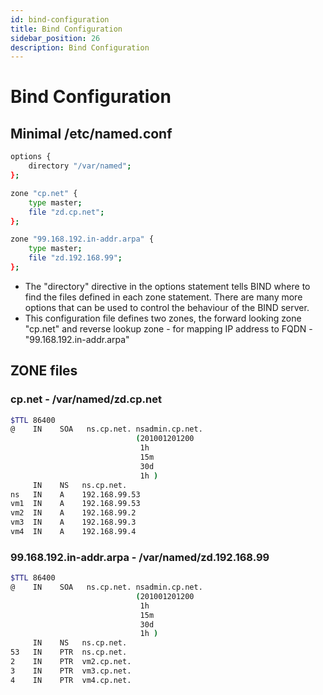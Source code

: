 ```yaml
---
id: bind-configuration
title: Bind Configuration
sidebar_position: 26
description: Bind Configuration
---
```


# Bind Configuration

## Minimal /etc/named.conf

```bash
options {
    directory "/var/named";
};

zone "cp.net" {
    type master;
    file "zd.cp.net";
};

zone "99.168.192.in-addr.arpa" {
    type master;
    file "zd.192.168.99";
};
```

- The "directory" directive in the options statement tells BIND where to find the files defined in each zone statement. There are many more options that can be used to control the behaviour of the BIND server.
- This configuration file defines two zones, the forward looking zone "cp.net" and reverse lookup zone - for mapping IP address to FQDN - "99.168.192.in-addr.arpa"

## ZONE files

### cp.net - /var/named/zd.cp.net

```bash
$TTL 86400
@    IN    SOA   ns.cp.net. nsadmin.cp.net.
                            (201001201200
                             1h
                             15m
                             30d
                             1h )
     IN    NS   ns.cp.net.
ns   IN    A    192.168.99.53
vm1  IN    A    192.168.99.53
vm2  IN    A    192.168.99.2
vm3  IN    A    192.168.99.3
vm4  IN    A    192.168.99.4
```

### 99.168.192.in-addr.arpa - /var/named/zd.192.168.99

```bash
$TTL 86400
@    IN    SOA   ns.cp.net. nsadmin.cp.net.
                            (201001201200
                             1h
                             15m
                             30d
                             1h )
     IN    NS   ns.cp.net.
53   IN    PTR  ns.cp.net.
2    IN    PTR  vm2.cp.net.
3    IN    PTR  vm3.cp.net.
4    IN    PTR  vm4.cp.net.
```
